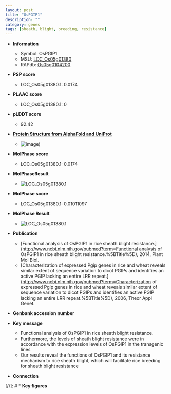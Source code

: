 ```yaml
---
layout: post
title: "OsPGIP1"
description: ""
category: genes
tags: [sheath, blight, breeding, resistance]
---
```


* **Information**  
    + Symbol: OsPGIP1  
    + MSU: [LOC_Os05g01380](http://rice.plantbiology.msu.edu/cgi-bin/ORF_infopage.cgi?orf=LOC_Os05g01380)  
    + RAPdb: [Os05g0104200](http://rapdb.dna.affrc.go.jp/viewer/gbrowse_details/irgsp1?name=Os05g0104200)  

* **PSP score**  
    + LOC_Os05g01380.1: 0.0174 

* **PLAAC score**  
    + LOC_Os05g01380.1: 0 

* **pLDDT score**
    + 92.42

* **[Protein Structure from AlphaFold and UniProt](https://www.uniprot.org/uniprotkb/Q0DLF7/entry#structure)**
    + ![image](https://ricepsp.github.io/images/Q0/AF-Q0DLF7-F1.png))

* **MolPhase score**
    + LOC_Os05g01380.1: 0.0174

* **MolPhaseResult**
    + ![LOC_Os05g01380.1](https://ricepsp.github.io/pictures/LOC_Os05g/LOC_Os05g01380.1.png)

* **MolPhase score**
    + LOC_Os05g01380.1: 0.01011097

* **MolPhase Result**
    + ![LOC_Os05g01380.1](https://304243504.github.io/Pictures/LOC_Os05g/LOC_Os05g01380.1.png)

* **Publication**  
    + [Functional analysis of OsPGIP1 in rice sheath blight resistance.](http://www.ncbi.nlm.nih.gov/pubmed?term=Functional analysis of OsPGIP1 in rice sheath blight resistance.%5BTitle%5D), 2014, Plant Mol Biol.
    + [Characterization of expressed Pgip genes in rice and wheat reveals similar extent of sequence variation to dicot PGIPs and identifies an active PGIP lacking an entire LRR repeat.](http://www.ncbi.nlm.nih.gov/pubmed?term=Characterization of expressed Pgip genes in rice and wheat reveals similar extent of sequence variation to dicot PGIPs and identifies an active PGIP lacking an entire LRR repeat.%5BTitle%5D), 2006, Theor Appl Genet.

* **Genbank accession number**  

* **Key message**  
    + Functional analysis of OsPGIP1 in rice sheath blight resistance.
    + Furthermore, the levels of sheath blight resistance were in accordance with the expression levels of OsPGIP1 in the transgenic lines
    + Our results reveal the functions of OsPGIP1 and its resistance mechanism to rice sheath blight, which will facilitate rice breeding for sheath blight resistance

* **Connection**  

[//]: # * **Key figures**  


